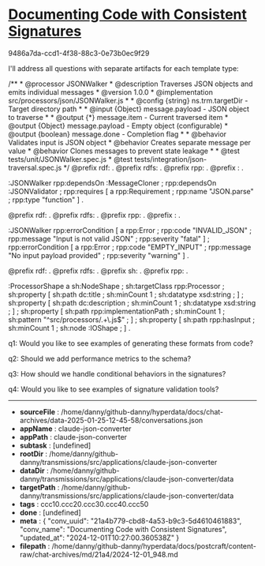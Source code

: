 # [Documenting Code with Consistent Signatures](https://claude.ai/chat/21a4b779-cbd8-4a53-b9c3-5d4610461883)

9486a7da-ccd1-4f38-88c3-0e73b0ec9f29

 I'll address all questions with separate artifacts for each template type:

<antArtifact identifier="jsdoc-template" type="application/vnd.ant.code" language="javascript" title="JSDoc Template for Processors">
/**
 * @processor JSONWalker
 * @description Traverses JSON objects and emits individual messages
 * @version 1.0.0
 * @implementation src/processors/json/JSONWalker.js
 * 
 * @config {string} ns.trm.targetDir - Target directory path
 * 
 * @input {Object} message.payload - JSON object to traverse
 * 
 * @output {*} message.item - Current traversed item
 * @output {Object} message.payload - Empty object (configurable)
 * @output {boolean} message.done - Completion flag
 * 
 * @behavior Validates input is JSON object
 * @behavior Creates separate message per value
 * @behavior Clones messages to prevent state leakage
 * 
 * @test tests/unit/JSONWalker.spec.js
 * @test tests/integration/json-traversal.spec.js
 */</antArtifact>

<antArtifact identifier="processor-dependencies" type="text/turtle" title="Processor Dependencies RDF">
@prefix rdf: <http://www.w3.org/1999/02/22-rdf-syntax-ns#> .
@prefix rdfs: <http://www.w3.org/2000/01/rdf-schema#> .
@prefix rpp: <http://purl.org/stuff/rpp#> .
@prefix : <http://example.org/processor/> .

:JSONWalker 
    rpp:dependsOn :MessageCloner ;
    rpp:dependsOn :JSONValidator ;
    rpp:requires [
        a rpp:Requirement ;
        rpp:name "JSON.parse" ;
        rpp:type "function"
    ] .</antArtifact>

<antArtifact identifier="error-conditions" type="text/turtle" title="Error Conditions RDF">
@prefix rdf: <http://www.w3.org/1999/02/22-rdf-syntax-ns#> .
@prefix rdfs: <http://www.w3.org/2000/01/rdf-schema#> .
@prefix rpp: <http://purl.org/stuff/rpp#> .
@prefix : <http://example.org/processor/> .

:JSONWalker
    rpp:errorCondition [
        a rpp:Error ;
        rpp:code "INVALID_JSON" ;
        rpp:message "Input is not valid JSON" ;
        rpp:severity "fatal"
    ] ;
    rpp:errorCondition [
        a rpp:Error ;
        rpp:code "EMPTY_INPUT" ;
        rpp:message "No input payload provided" ;
        rpp:severity "warning"
    ] .</antArtifact>

<antArtifact identifier="signature-schema" type="text/turtle" title="Signature Validation Schema">
@prefix rdf: <http://www.w3.org/1999/02/22-rdf-syntax-ns#> .
@prefix rdfs: <http://www.w3.org/2000/01/rdf-schema#> .
@prefix sh: <http://www.w3.org/ns/shacl#> .
@prefix rpp: <http://purl.org/stuff/rpp#> .

:ProcessorShape a sh:NodeShape ;
    sh:targetClass rpp:Processor ;
    sh:property [
        sh:path dc:title ;
        sh:minCount 1 ;
        sh:datatype xsd:string ;
    ] ;
    sh:property [
        sh:path dc:description ;
        sh:minCount 1 ;
        sh:datatype xsd:string ;
    ] ;
    sh:property [
        sh:path rpp:implementationPath ;
        sh:minCount 1 ;
        sh:pattern "^src/processors/.+\\.js$" ;
    ] ;
    sh:property [
        sh:path rpp:hasInput ;
        sh:minCount 1 ;
        sh:node :IOShape ;
    ] .</antArtifact>

q1: Would you like to see examples of generating these formats from code?

q2: Should we add performance metrics to the schema?

q3: How should we handle conditional behaviors in the signatures?

q4: Would you like to see examples of signature validation tools?

---

* **sourceFile** : /home/danny/github-danny/hyperdata/docs/chat-archives/data-2025-01-25-12-45-58/conversations.json
* **appName** : claude-json-converter
* **appPath** : claude-json-converter
* **subtask** : [undefined]
* **rootDir** : /home/danny/github-danny/transmissions/src/applications/claude-json-converter
* **dataDir** : /home/danny/github-danny/transmissions/src/applications/claude-json-converter/data
* **targetPath** : /home/danny/github-danny/transmissions/src/applications/claude-json-converter/data
* **tags** : ccc10.ccc20.ccc30.ccc40.ccc50
* **done** : [undefined]
* **meta** : {
  "conv_uuid": "21a4b779-cbd8-4a53-b9c3-5d4610461883",
  "conv_name": "Documenting Code with Consistent Signatures",
  "updated_at": "2024-12-01T10:27:00.360538Z"
}
* **filepath** : /home/danny/github-danny/hyperdata/docs/postcraft/content-raw/chat-archives/md/21a4/2024-12-01_948.md